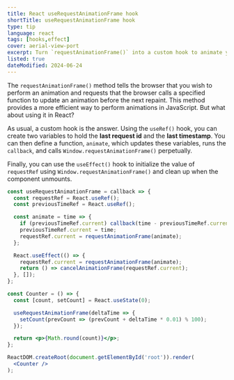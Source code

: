```yaml
---
title: React useRequestAnimationFrame hook
shortTitle: useRequestAnimationFrame hook
type: tip
language: react
tags: [hooks,effect]
cover: aerial-view-port
excerpt: Turn `requestAnimationFrame()` into a custom hook to animate your React components.
listed: true
dateModified: 2024-06-24
---
```


The `requestAnimationFrame()` method tells the browser that you wish to perform an animation and requests that the browser calls a specified function to update an animation before the next repaint. This method provides a more efficient way to perform animations in JavaScript. But what about using it in React?

As usual, a custom hook is the answer. Using the `useRef()` hook, you can create two variables to hold the **last request id** and the **last timestamp**. You can then define a function, `animate`, which updates these variables, runs the `callback`, and calls `Window.requestAnimationFrame()` perpetually.

Finally, you can use the `useEffect()` hook to initialize the value of `requestRef` using `Window.requestAnimationFrame()` and clean up when the component unmounts.

```jsx
const useRequestAnimationFrame = callback => {
  const requestRef = React.useRef();
  const previousTimeRef = React.useRef();

  const animate = time => {
    if (previousTimeRef.current) callback(time - previousTimeRef.current);
    previousTimeRef.current = time;
    requestRef.current = requestAnimationFrame(animate);
  };

  React.useEffect(() => {
    requestRef.current = requestAnimationFrame(animate);
    return () => cancelAnimationFrame(requestRef.current);
  }, []);
};

const Counter = () => {
  const [count, setCount] = React.useState(0);

  useRequestAnimationFrame(deltaTime => {
    setCount(prevCount => (prevCount + deltaTime * 0.01) % 100);
  });

  return <p>{Math.round(count)}</p>;
};

ReactDOM.createRoot(document.getElementById('root')).render(
  <Counter />
);
```
